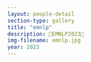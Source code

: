 ```yaml
---
layout: people-detail
section-type: gallery
title: "emnlp"
description: 🎉EMNLP2023🎉
img-filename: emnlp.jpg
year: 2023
---
```

